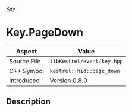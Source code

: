 [Key](index)
# Key.PageDown
| Aspect | Value |
| --- | --- |
| Source File | `libKestrel/event/key.hpp` |
| C++ Symbol | `kestrel::hid::page_down` |
| Introduced | Version 0.8.0 |
## Description

